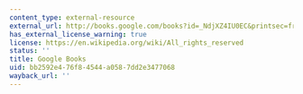 ```yaml
---
content_type: external-resource
external_url: http://books.google.com/books?id=_NdjXZ4IU0EC&printsec=frontcover
has_external_license_warning: true
license: https://en.wikipedia.org/wiki/All_rights_reserved
status: ''
title: Google Books
uid: bb2592e4-76f8-4544-a058-7dd2e3477068
wayback_url: ''
---
```

